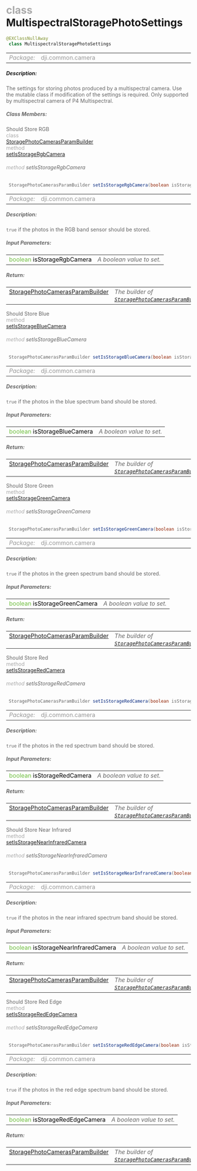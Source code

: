 <div class="article"><h1 ><font color="#AAA">class </font>MultispectralStoragePhotoSettings</h1></div>

~~~java
@EXClassNullAway
 class MultispectralStoragePhotoSettings 
~~~

<html><table class="table-supportedby"><tr valign="top"><td width=15%><font color="#999"><i>Package:</i></td><td width=85%><font color="#999">dji.common.camera</td></tr></table></html>



##### Description:



<font color="#666">The settings for storing photos produced by a multispectral camera. Use the mutable class if modification of the  settings is required. Only supported by multispectral camera of P4 Multispectral.



##### Class Members:

<div class="api-row" id="djicamera_djicameramultispectralstoragesettings_storagephotocamerasparambuilder"><div class="api-col left">Should Store RGB</div><div class="api-col middle" style="color:#AAA">class</div><div class="api-col right"><a href="/Components/Camera/DJICamera_DJICameraMultispectralStorageSettings_StoragePhotoCamerasParamBuilder.html">StoragePhotoCamerasParamBuilder</a></div></div><div class="api-row" id="djicamera_djicameramultispectralstoragesettings_shouldstorergb"><div class="api-col left"></div><div class="api-col middle" style="color:#AAA">method</div><div class="api-col right"><a class="trigger" href="#djicamera_djicameramultispectralstoragesettings_shouldstorergb_inline">setIsStorageRgbCamera</a></div></div><div class="inline-doc" id="djicamera_djicameramultispectralstoragesettings_shouldstorergb_inline"

><div class="article"><h6 ><font color="#AAA">method </font>setIsStorageRgbCamera</h6></div>

~~~java
 StoragePhotoCamerasParamBuilder setIsStorageRgbCamera(boolean isStorageRgbCamera) 
~~~

<html><table class="table-supportedby"><tr valign="top"><td width=15%><font color="#999"><i>Package:</i></td><td width=85%><font color="#999">dji.common.camera</td></tr></table></html>



##### Description:



<font color="#666"><code>true</code> if the photos in the RGB band sensor should be stored.



##### Input Parameters:

<html><table class="table-inline-parameters"><tr valign="top"><td><font color="#70BF41">boolean <font color="#000">isStorageRgbCamera</td><td><font color="#666"><i>A boolean value to set.</i></td></tr></table></html>

##### Return:

<html><table class="table-inline-parameters"><tr valign="top"><td><font color="#70BF41"><a href="/Components/Camera/DJICamera_DJICameraMultispectralStorageSettings_StoragePhotoCamerasParamBuilder.html#djicamera_djicameramultispectralstoragesettings_storagephotocamerasparambuilder">StoragePhotoCamerasParamBuilder</a></td><td><font color="#666"><i>The builder of <code><a href="/Components/Camera/DJICamera_DJICameraMultispectralStorageSettings_StoragePhotoCamerasParamBuilder.html#djicamera_djicameramultispectralstoragesettings_storagephotocamerasparambuilder">StoragePhotoCamerasParamBuilder</a></code>.</i></td></tr></table></html></div>

<div class="api-row" id="djicamera_djicameramultispectralstoragesettings_shouldstoreblue"><div class="api-col left">Should Store Blue</div><div class="api-col middle" style="color:#AAA">method</div><div class="api-col right"><a class="trigger" href="#djicamera_djicameramultispectralstoragesettings_shouldstoreblue_inline">setIsStorageBlueCamera</a></div></div><div class="inline-doc" id="djicamera_djicameramultispectralstoragesettings_shouldstoreblue_inline"

><div class="article"><h6 ><font color="#AAA">method </font>setIsStorageBlueCamera</h6></div>

~~~java
 StoragePhotoCamerasParamBuilder setIsStorageBlueCamera(boolean isStorageBlueCamera) 
~~~

<html><table class="table-supportedby"><tr valign="top"><td width=15%><font color="#999"><i>Package:</i></td><td width=85%><font color="#999">dji.common.camera</td></tr></table></html>



##### Description:



<font color="#666"><code>true</code> if the photos in the blue spectrum band should be stored.



##### Input Parameters:

<html><table class="table-inline-parameters"><tr valign="top"><td><font color="#70BF41">boolean <font color="#000">isStorageBlueCamera</td><td><font color="#666"><i>A boolean value to set.</i></td></tr></table></html>

##### Return:

<html><table class="table-inline-parameters"><tr valign="top"><td><font color="#70BF41"><a href="/Components/Camera/DJICamera_DJICameraMultispectralStorageSettings_StoragePhotoCamerasParamBuilder.html#djicamera_djicameramultispectralstoragesettings_storagephotocamerasparambuilder">StoragePhotoCamerasParamBuilder</a></td><td><font color="#666"><i>The builder of <code><a href="/Components/Camera/DJICamera_DJICameraMultispectralStorageSettings_StoragePhotoCamerasParamBuilder.html#djicamera_djicameramultispectralstoragesettings_storagephotocamerasparambuilder">StoragePhotoCamerasParamBuilder</a></code>.</i></td></tr></table></html></div>

<div class="api-row" id="djicamera_djicameramultispectralstoragesettings_shouldstoregreen"><div class="api-col left">Should Store Green</div><div class="api-col middle" style="color:#AAA">method</div><div class="api-col right"><a class="trigger" href="#djicamera_djicameramultispectralstoragesettings_shouldstoregreen_inline">setIsStorageGreenCamera</a></div></div><div class="inline-doc" id="djicamera_djicameramultispectralstoragesettings_shouldstoregreen_inline"

><div class="article"><h6 ><font color="#AAA">method </font>setIsStorageGreenCamera</h6></div>

~~~java
 StoragePhotoCamerasParamBuilder setIsStorageGreenCamera(boolean isStorageGreenCamera) 
~~~

<html><table class="table-supportedby"><tr valign="top"><td width=15%><font color="#999"><i>Package:</i></td><td width=85%><font color="#999">dji.common.camera</td></tr></table></html>



##### Description:



<font color="#666"><code>true</code> if the photos in the green spectrum band should be stored.



##### Input Parameters:

<html><table class="table-inline-parameters"><tr valign="top"><td><font color="#70BF41">boolean <font color="#000">isStorageGreenCamera</td><td><font color="#666"><i>A boolean value to set.</i></td></tr></table></html>

##### Return:

<html><table class="table-inline-parameters"><tr valign="top"><td><font color="#70BF41"><a href="/Components/Camera/DJICamera_DJICameraMultispectralStorageSettings_StoragePhotoCamerasParamBuilder.html#djicamera_djicameramultispectralstoragesettings_storagephotocamerasparambuilder">StoragePhotoCamerasParamBuilder</a></td><td><font color="#666"><i>The builder of <code><a href="/Components/Camera/DJICamera_DJICameraMultispectralStorageSettings_StoragePhotoCamerasParamBuilder.html#djicamera_djicameramultispectralstoragesettings_storagephotocamerasparambuilder">StoragePhotoCamerasParamBuilder</a></code>.</i></td></tr></table></html></div>

<div class="api-row" id="djicamera_djicameramultispectralstoragesettings_shouldstorered"><div class="api-col left">Should Store Red</div><div class="api-col middle" style="color:#AAA">method</div><div class="api-col right"><a class="trigger" href="#djicamera_djicameramultispectralstoragesettings_shouldstorered_inline">setIsStorageRedCamera</a></div></div><div class="inline-doc" id="djicamera_djicameramultispectralstoragesettings_shouldstorered_inline"

><div class="article"><h6 ><font color="#AAA">method </font>setIsStorageRedCamera</h6></div>

~~~java
 StoragePhotoCamerasParamBuilder setIsStorageRedCamera(boolean isStorageRedCamera) 
~~~

<html><table class="table-supportedby"><tr valign="top"><td width=15%><font color="#999"><i>Package:</i></td><td width=85%><font color="#999">dji.common.camera</td></tr></table></html>



##### Description:



<font color="#666"><code>true</code> if the photos in the red spectrum band should be stored.



##### Input Parameters:

<html><table class="table-inline-parameters"><tr valign="top"><td><font color="#70BF41">boolean <font color="#000">isStorageRedCamera</td><td><font color="#666"><i>A boolean value to set.</i></td></tr></table></html>

##### Return:

<html><table class="table-inline-parameters"><tr valign="top"><td><font color="#70BF41"><a href="/Components/Camera/DJICamera_DJICameraMultispectralStorageSettings_StoragePhotoCamerasParamBuilder.html#djicamera_djicameramultispectralstoragesettings_storagephotocamerasparambuilder">StoragePhotoCamerasParamBuilder</a></td><td><font color="#666"><i>The builder of <code><a href="/Components/Camera/DJICamera_DJICameraMultispectralStorageSettings_StoragePhotoCamerasParamBuilder.html#djicamera_djicameramultispectralstoragesettings_storagephotocamerasparambuilder">StoragePhotoCamerasParamBuilder</a></code>.</i></td></tr></table></html></div>

<div class="api-row" id="djicamera_djicameramultispectralstoragesettings_shouldstorenearinfrared"><div class="api-col left">Should Store Near Infrared</div><div class="api-col middle" style="color:#AAA">method</div><div class="api-col right"><a class="trigger" href="#djicamera_djicameramultispectralstoragesettings_shouldstorenearinfrared_inline">setIsStorageNearInfraredCamera</a></div></div><div class="inline-doc" id="djicamera_djicameramultispectralstoragesettings_shouldstorenearinfrared_inline"

><div class="article"><h6 ><font color="#AAA">method </font>setIsStorageNearInfraredCamera</h6></div>

~~~java
 StoragePhotoCamerasParamBuilder setIsStorageNearInfraredCamera(boolean isStorageNearInfraredCamera) 
~~~

<html><table class="table-supportedby"><tr valign="top"><td width=15%><font color="#999"><i>Package:</i></td><td width=85%><font color="#999">dji.common.camera</td></tr></table></html>



##### Description:



<font color="#666"><code>true</code> if the photos in the near infrared spectrum band should be stored.



##### Input Parameters:

<html><table class="table-inline-parameters"><tr valign="top"><td><font color="#70BF41">boolean <font color="#000">isStorageNearInfraredCamera</td><td><font color="#666"><i>A boolean value to set.</i></td></tr></table></html>

##### Return:

<html><table class="table-inline-parameters"><tr valign="top"><td><font color="#70BF41"><a href="/Components/Camera/DJICamera_DJICameraMultispectralStorageSettings_StoragePhotoCamerasParamBuilder.html#djicamera_djicameramultispectralstoragesettings_storagephotocamerasparambuilder">StoragePhotoCamerasParamBuilder</a></td><td><font color="#666"><i>The builder of <code><a href="/Components/Camera/DJICamera_DJICameraMultispectralStorageSettings_StoragePhotoCamerasParamBuilder.html#djicamera_djicameramultispectralstoragesettings_storagephotocamerasparambuilder">StoragePhotoCamerasParamBuilder</a></code>.</i></td></tr></table></html></div>

<div class="api-row" id="djicamera_djicameramultispectralstoragesettings_shouldstorerededge"><div class="api-col left">Should Store Red Edge</div><div class="api-col middle" style="color:#AAA">method</div><div class="api-col right"><a class="trigger" href="#djicamera_djicameramultispectralstoragesettings_shouldstorerededge_inline">setIsStorageRedEdgeCamera</a></div></div><div class="inline-doc" id="djicamera_djicameramultispectralstoragesettings_shouldstorerededge_inline"

><div class="article"><h6 ><font color="#AAA">method </font>setIsStorageRedEdgeCamera</h6></div>

~~~java
 StoragePhotoCamerasParamBuilder setIsStorageRedEdgeCamera(boolean isStorageRedEdgeCamera) 
~~~

<html><table class="table-supportedby"><tr valign="top"><td width=15%><font color="#999"><i>Package:</i></td><td width=85%><font color="#999">dji.common.camera</td></tr></table></html>



##### Description:



<font color="#666"><code>true</code> if the photos in the red edge spectrum band should be stored.



##### Input Parameters:

<html><table class="table-inline-parameters"><tr valign="top"><td><font color="#70BF41">boolean <font color="#000">isStorageRedEdgeCamera</td><td><font color="#666"><i>A boolean value to set.</i></td></tr></table></html>

##### Return:

<html><table class="table-inline-parameters"><tr valign="top"><td><font color="#70BF41"><a href="/Components/Camera/DJICamera_DJICameraMultispectralStorageSettings_StoragePhotoCamerasParamBuilder.html#djicamera_djicameramultispectralstoragesettings_storagephotocamerasparambuilder">StoragePhotoCamerasParamBuilder</a></td><td><font color="#666"><i>The builder of <code><a href="/Components/Camera/DJICamera_DJICameraMultispectralStorageSettings_StoragePhotoCamerasParamBuilder.html#djicamera_djicameramultispectralstoragesettings_storagephotocamerasparambuilder">StoragePhotoCamerasParamBuilder</a></code>.</i></td></tr></table></html></div>


